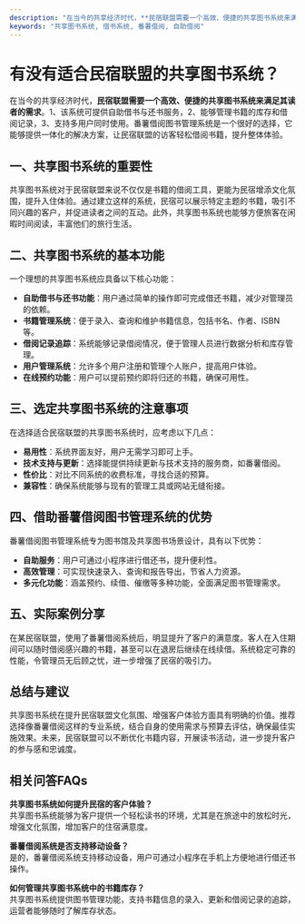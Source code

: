 ```yaml
---
description: "在当今的共享经济时代，**民宿联盟需要一个高效、便捷的共享图书系统来满足其读者的需求**。1、该系统可提供自助借书与还书服务，2、能够管理书籍的库存和借阅记录，3、支持多用户同时使用。番薯借阅图书管理系统是一个很好的选择，它能够提供一体化的解决方案，让民宿联盟的访客轻松借阅书籍，提升整体体验。"
keywords: "共享图书系统, 借书系统, 番薯借阅, 自助借阅"
---
```

# 有没有适合民宿联盟的共享图书系统？

在当今的共享经济时代，**民宿联盟需要一个高效、便捷的共享图书系统来满足其读者的需求**。1、该系统可提供自助借书与还书服务，2、能够管理书籍的库存和借阅记录，3、支持多用户同时使用。番薯借阅图书管理系统是一个很好的选择，它能够提供一体化的解决方案，让民宿联盟的访客轻松借阅书籍，提升整体体验。

## 一、共享图书系统的重要性

共享图书系统对于民宿联盟来说不仅仅是书籍的借阅工具，更能为民宿增添文化氛围，提升入住体验。通过建立这样的系统，民宿可以展示特定主题的书籍，吸引不同兴趣的客户，并促进读者之间的互动。此外，共享图书系统也能够方便旅客在闲暇时间阅读，丰富他们的旅行生活。

## 二、共享图书系统的基本功能

一个理想的共享图书系统应具备以下核心功能：

- **自助借书与还书功能**：用户通过简单的操作即可完成借还书籍，减少对管理员的依赖。
- **书籍管理系统**：便于录入、查询和维护书籍信息，包括书名、作者、ISBN等。
- **借阅记录追踪**：系统能够记录借阅情况，便于管理人员进行数据分析和库存管理。
- **用户管理系统**：允许多个用户注册和管理个人账户，提高用户体验。
- **在线预约功能**：用户可以提前预约即将归还的书籍，确保可用性。

## 三、选定共享图书系统的注意事项

在选择适合民宿联盟的共享图书系统时，应考虑以下几点：

- **易用性**：系统界面友好，用户无需学习即可上手。
- **技术支持与更新**：选择能提供持续更新与技术支持的服务商，如番薯借阅。
- **性价比**：对比不同系统的收费标准，寻找合适的预算。
- **兼容性**：确保系统能够与现有的管理工具或网站无缝衔接。

## 四、借助番薯借阅图书管理系统的优势

番薯借阅图书管理系统专为图书馆及共享图书场景设计，具有以下优势：

- **自助服务**：用户可通过小程序进行借还书，提升便利性。
- **高效管理**：可实现快速录入、查询和报告导出，节省人力资源。
- **多元化功能**：涵盖预约、续借、催缴等多种功能，全面满足图书管理需求。

## 五、实际案例分享

在某民宿联盟，使用了番薯借阅系统后，明显提升了客户的满意度。客人在入住期间可以随时借阅感兴趣的书籍，甚至可以在退房后继续在线续借。系统稳定可靠的性能，令管理员无后顾之忧，进一步增强了民宿的吸引力。

## 总结与建议

共享图书系统在提升民宿联盟文化氛围、增强客户体验方面具有明确的价值。推荐选择像番薯借阅这样的专业系统，结合自身的使用需求与预算去评估，确保最佳实施效果。未来，民宿联盟可以不断优化书籍内容，开展读书活动，进一步提升客户的参与感和忠诚度。

## 相关问答FAQs

**共享图书系统如何提升民宿的客户体验？**  
共享图书系统能够为客户提供一个轻松读书的环境，尤其是在旅途中的放松时光，增强文化氛围，增加客户的住宿满意度。

**番薯借阅系统是否支持移动设备？**  
是的，番薯借阅系统支持移动设备，用户可通过小程序在手机上方便地进行借还书操作。

**如何管理共享图书系统中的书籍库存？**  
共享图书系统提供图书管理功能，支持书籍信息的录入、更新和借阅记录的追踪，运营者能够随时了解库存状态。
